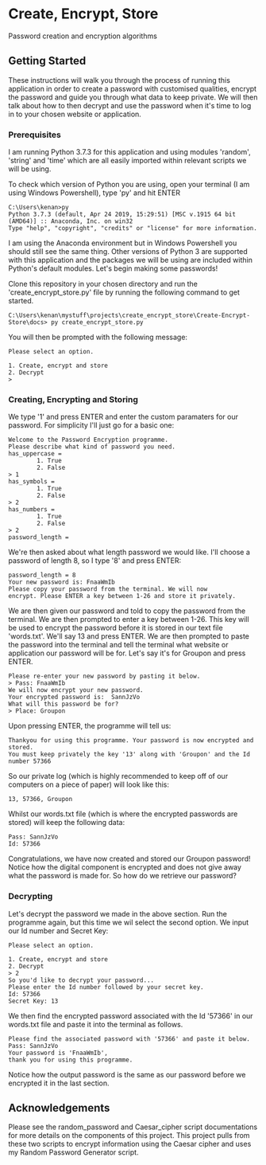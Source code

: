 # Create, Encrypt, Store
Password creation and encryption algorithms

## Getting Started

These instructions will walk you through the process of running this application in order to create a password with 
customised qualities, encrypt the password and guide you through what data to keep private. We will then talk about how to 
then decrypt and use the password when it's time to log in to your chosen website or application.

### Prerequisites

I am running Python 3.7.3 for this application and using modules 'random', 'string' and 'time' which are all easily imported
within relevant scripts we will be using.

To check which version of Python you are using, open your terminal (I am using Windows Powershell), type 'py' and hit ENTER

```
C:\Users\kenan>py
Python 3.7.3 (default, Apr 24 2019, 15:29:51) [MSC v.1915 64 bit (AMD64)] :: Anaconda, Inc. on win32
Type "help", "copyright", "credits" or "license" for more information.
```

I am using the Anaconda environment but in Windows Powershell you should still see the same thing. Other versions of Python 3 are
supported with this application and the packages we will be using are included within Python's default modules. Let's begin making
some passwords!

Clone this repository in your chosen directory and run the 'create_encrypt_store.py' file by running the following command 
to get started.

```
C:\Users\kenan\mystuff\projects\create_encrypt_store\Create-Encrypt-Store\docs> py create_encrypt_store.py
```

You will then be prompted with the following message:

```
Please select an option.

1. Create, encrypt and store
2. Decrypt
>  
```

### Creating, Encrypting and Storing

We type '1' and press ENTER and enter the custom paramaters for our password. For simplicity I'll just go for a basic one:

```
Welcome to the Password Encryption programme.
Please describe what kind of password you need.
has_uppercase =
        1. True
        2. False
> 1
has_symbols =
        1. True
        2. False
> 2
has_numbers =
        1. True
        2. False
> 2
password_length =
```

We're then asked about what length password we would like. I'll choose a password of length 8, so I type '8' and press ENTER:

```
password_length = 8
Your new password is: FnaaWmIb
Please copy your password from the terminal. We will now
encrypt. Please ENTER a key between 1-26 and store it privately.
```

We are then given our password and told to copy the password from the terminal. We are then prompted to enter a key between 1-26.
This key will be used to encrypt the password before it is stored in our text file 'words.txt'. We'll say 13 and press ENTER. We
are then prompted to paste the password into the terminal and tell the terminal what website or application our password will be for.
Let's say it's for Groupon and press ENTER.

```
Please re-enter your new password by pasting it below.
> Pass: FnaaWmIb
We will now encrypt your new password.
Your encrypted password is:  SannJzVo
What will this password be for?
> Place: Groupon
```

Upon pressing ENTER, the programme will tell us:

```
Thankyou for using this programme. Your password is now encrypted and stored.
You must keep privately the key '13' along with 'Groupon' and the Id number 57366
```

So our private log (which is highly recommended to keep off of our computers on a piece of paper) will look like this:
```
13, 57366, Groupon
```

Whilst our words.txt file (which is where the encrypted passwords are stored) will keep the following data:

```
Pass: SannJzVo
Id: 57366
```

Congratulations, we have now created and stored our Groupon password! Notice how the digital component is encrypted and 
does not give away what the password is made for. So how do we retrieve our password?

### Decrypting

Let's decrypt the password we made in the above section. Run the programme again, but this time we wil select the second option.
We input our Id number and Secret Key:

```
Please select an option.

1. Create, encrypt and store
2. Decrypt
> 2
So you'd like to decrypt your password...
Please enter the Id number followed by your secret key.
Id: 57366
Secret Key: 13
```

We then find the encrypted password associated with the Id '57366' in our words.txt file and paste it into the terminal as follows.

```
Please find the associated password with '57366' and paste it below.
Pass: SannJzVo
Your password is 'FnaaWmIb',
thank you for using this programme.
```

Notice how the output password is the same as our password before we encrypted it in the last section. 

## Acknowledgements

Please see the random_password and Caesar_cipher script documentations for more details on the components of this project. 
This project pulls from these two scripts to encrypt information using the Caesar cipher and uses my Random Password Generator script.

